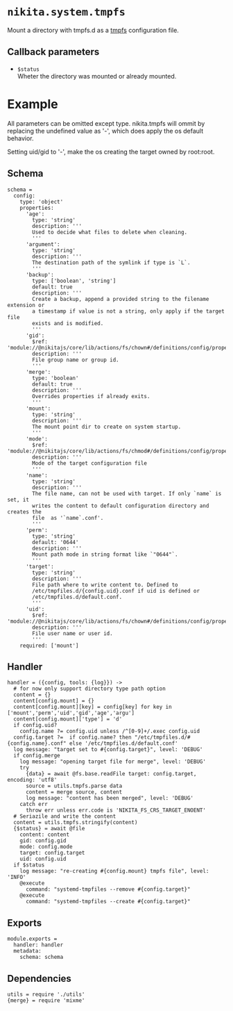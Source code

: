 
# `nikita.system.tmpfs`

Mount a directory with tmpfs.d as a [tmpfs](https://www.freedesktop.org/software/systemd/man/tmpfiles.d.html) configuration file.

## Callback parameters

* `$status`   
  Wheter the directory was mounted or already mounted.

# Example

All parameters can be omitted except type. nikita.tmpfs will ommit by replacing 
the undefined value as '-', which does apply the os default behavior.

Setting uid/gid to '-', make the os creating the target owned by root:root. 

## Schema

    schema =
      config:
        type: 'object'
        properties:
          'age':
            type: 'string'
            description: '''
            Used to decide what files to delete when cleaning.
            '''
          'argument':
            type: 'string'
            description: '''
            The destination path of the symlink if type is `L`.
            '''
          'backup':
            type: ['boolean', 'string']
            default: true
            description: '''
            Create a backup, append a provided string to the filename extension or
            a timestamp if value is not a string, only apply if the target file
            exists and is modified.
            '''
          'gid':
            $ref: 'module://@nikitajs/core/lib/actions/fs/chown#/definitions/config/properties/gid'
            description: '''
            File group name or group id.
            '''
          'merge':
            type: 'boolean'
            default: true
            description: '''
            Overrides properties if already exits.
            '''
          'mount':
            type: 'string'
            description: '''
            The mount point dir to create on system startup.
            '''
          'mode':
            $ref: 'module://@nikitajs/core/lib/actions/fs/chmod#/definitions/config/properties/mode'
            description: '''
            Mode of the target configuration file
            '''
          'name':
            type: 'string'
            description: '''
            The file name, can not be used with target. If only `name` is set, it
            writes the content to default configuration directory and creates the
            file  as '`name`.conf'.
            '''
          'perm':
            type: 'string'
            default: '0644'
            description: '''
            Mount path mode in string format like `"0644"`.
            '''
          'target':
            type: 'string'
            description: '''
            File path where to write content to. Defined to
            /etc/tmpfiles.d/{config.uid}.conf if uid is defined or
            /etc/tmpfiles.d/default.conf.
            '''
          'uid':
            $ref: 'module://@nikitajs/core/lib/actions/fs/chown#/definitions/config/properties/uid'
            description: '''
            File user name or user id.
            '''
        required: ['mount']

## Handler

    handler = ({config, tools: {log}}) ->
      # for now only support directory type path option
      content = {}
      content[config.mount] = {}
      content[config.mount][key] = config[key] for key in ['mount','perm','uid','gid','age','argu']
      content[config.mount]['type'] = 'd'
      if config.uid?
        config.name ?= config.uid unless /^[0-9]+/.exec config.uid
      config.target ?=  if config.name? then "/etc/tmpfiles.d/#{config.name}.conf" else '/etc/tmpfiles.d/default.conf'
      log message: "target set to #{config.target}", level: 'DEBUG'
      if config.merge
        log message: "opening target file for merge", level: 'DEBUG'
        try
          {data} = await @fs.base.readFile target: config.target, encoding: 'utf8'
          source = utils.tmpfs.parse data
          content = merge source, content
          log message: "content has been merged", level: 'DEBUG'
        catch err
          throw err unless err.code is 'NIKITA_FS_CRS_TARGET_ENOENT'
      # Seriazile and write the content
      content = utils.tmpfs.stringify(content)
      {$status} = await @file
        content: content
        gid: config.gid
        mode: config.mode
        target: config.target
        uid: config.uid
      if $status
        log message: "re-creating #{config.mount} tmpfs file", level: 'INFO'
        @execute
          command: "systemd-tmpfiles --remove #{config.target}"
        @execute
          command: "systemd-tmpfiles --create #{config.target}"

## Exports

    module.exports =
      handler: handler
      metadata:
        schema: schema

## Dependencies

    utils = require './utils'
    {merge} = require 'mixme'

[conf-tmpfs]: https://www.freedesktop.org/software/systemd/man/tmpfiles.d.html
